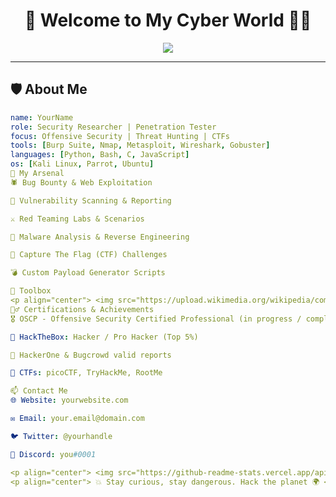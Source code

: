 <h1 align="center">👋 Welcome to My Cyber World 👨‍💻</h1>

<p align="center">
  <img src="https://readme-typing-svg.herokuapp.com?font=Fira+Code&size=22&pause=1000&center=true&vCenter=true&width=440&lines=Security+Engineer+%F0%9F%94%92;CTF+Player+%F0%9F%A7%A0;Bug+Bounty+Hunter+%F0%9F%90%9B;Pentest+%26+Red+Team+Enthusiast+%F0%9F%94%AB" />
</p>

---

## 🛡️ About Me

```yaml
name: YourName
role: Security Researcher | Penetration Tester
focus: Offensive Security | Threat Hunting | CTFs
tools: [Burp Suite, Nmap, Metasploit, Wireshark, Gobuster]
languages: [Python, Bash, C, JavaScript]
os: [Kali Linux, Parrot, Ubuntu]
🔐 My Arsenal
🕷️ Bug Bounty & Web Exploitation

🔎 Vulnerability Scanning & Reporting

⚔️ Red Teaming Labs & Scenarios

📜 Malware Analysis & Reverse Engineering

🧠 Capture The Flag (CTF) Challenges

💣 Custom Payload Generator Scripts

🧰 Toolbox
<p align="center"> <img src="https://upload.wikimedia.org/wikipedia/commons/2/2b/Kali-linux-logo.svg" alt="Kali Linux Logo" width="140" /> <br/> <strong>Kali Linux is my primary weapon of choice 🔪</strong> </p>
🕵️‍♂️ Certifications & Achievements
🎖️ OSCP - Offensive Security Certified Professional (in progress / completed)

🧩 HackTheBox: Hacker / Pro Hacker (Top 5%)

🐞 HackerOne & Bugcrowd valid reports

🥇 CTFs: picoCTF, TryHackMe, RootMe

📫 Contact Me
🌐 Website: yourwebsite.com

✉️ Email: your.email@domain.com

🐦 Twitter: @yourhandle

💬 Discord: you#0001

<p align="center"> <img src="https://github-readme-stats.vercel.app/api?username=your-username&show_icons=true&theme=radical&hide=issues&count_private=true" /> <br /> <img src="https://github-readme-streak-stats.herokuapp.com/?user=your-username&theme=dark" /> </p>
<p align="center"> 💥 Stay curious, stay dangerous. Hack the planet 🌍 </p> ```

